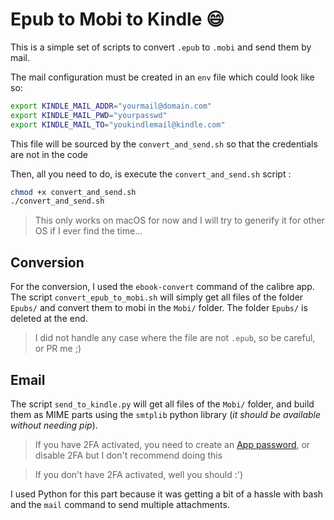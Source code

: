 # Epub to Mobi to Kindle :smile: 

This is a simple set of scripts to convert `.epub` to `.mobi` and send them by mail.

The mail configuration must be created in an `env` file which could look like so: 
```bash 
export KINDLE_MAIL_ADDR="yourmail@domain.com"
export KINDLE_MAIL_PWD="yourpasswd"
export KINDLE_MAIL_TO="youkindlemail@kindle.com"
```

This file will be sourced by the `convert_and_send.sh` so that the credentials are not in the code


Then, all you need to do, is execute the `convert_and_send.sh` script :

```bash
chmod +x convert_and_send.sh
./convert_and_send.sh
```

> This only works on macOS for now and I will try to generify it for other OS if I ever find the time...

## Conversion

For the conversion, I used the `ebook-convert` command of the calibre app. The script `convert_epub_to_mobi.sh` will simply get all files of the folder `Epubs/` and convert them to mobi in the `Mobi/` folder.  The folder `Epubs/` is deleted at the end. 

> I did not handle any case where the file are not `.epub`, so be careful, or PR me ;) 

## Email 

The script `send_to_kindle.py` will get all files of the `Mobi/` folder, and build them as MIME parts using the `smtplib` python library (_it should be available without needing pip_). 

> If you have 2FA activated, you need to create an [App password](https://support.google.com/accounts/answer/185833?hl=en), or disable 2FA but I don't recommend doing this

> If you don't have 2FA activated, well you should :')


I used Python for this part because it was getting a bit of a hassle with bash and the `mail` command to send multiple attachments.